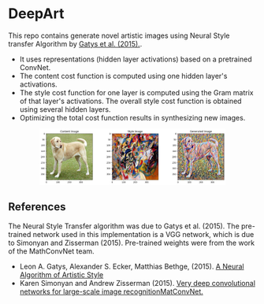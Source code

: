 # DeepArt

This repo contains generate novel artistic images using Neural Style transfer Algorithm by [Gatys et al. (2015).](https://arxiv.org/abs/1508.06576).

- It uses representations (hidden layer activations) based on a pretrained ConvNet.
- The content cost function is computed using one hidden layer's activations.
- The style cost function for one layer is computed using the Gram matrix of that layer's activations. The overall style cost function is obtained using several hidden layers.
- Optimizing the total cost function results in synthesizing new images.

<div style="text-align: center;">
  <img src="output/final_output.png" alt="final_output" style="max-width:75%;">
</div>

## References

The Neural Style Transfer algorithm was due to Gatys et al. (2015).
The pre-trained network used in this implementation is a VGG network, which is due to Simonyan and Zisserman (2015). Pre-trained weights were from the work of the MathConvNet team.

- Leon A. Gatys, Alexander S. Ecker, Matthias Bethge, (2015). [A Neural Algorithm of Artistic Style](https://arxiv.org/abs/1508.06576)
- Karen Simonyan and Andrew Zisserman (2015). [Very deep convolutional networks for large-scale image recognition](https://arxiv.org/pdf/1409.1556.pdf)[MatConvNet.](http://www.vlfeat.org/matconvnet/pretrained/)
